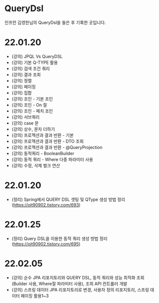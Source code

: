 # QueryDsl
인프런 김영한님의 QueryDsl을 들은 후 기록한 곳입니다. 

# 22.01.20
- (강의) JPQL Vs QueryDSL
- (강의) 기본 Q-TYPE 활용
- (강의) 검색 조건 쿼리
- (강의) 결과 조회
- (강의) 정렬
- (강의) 페이징
- (강의) 집합
- (강의) 조인 - 기본 조인
- (강의) 조인 - On 절
- (강의) 조인 - 페치 조인
- (강의) 서브쿼리
- (강의) case 문
- (강의) 상수, 문자 더하기
- (강의) 프로젝션과 결과 반환 - 기본
- (강의) 프로젝션과 결과 반환 - DTO 조회
- (강의) 프로젝션과 결과 반환 - @QueryProjection
- (강의) 동적쿼리 - BooleanBuilder
- (강의) 동적 쿼리 - Where 다중 파라미터 사용
- (강의) 수정, 삭제 벌크 연산 

# 22.01.20
- (정리) Spring에서 QUERY DSL 셋팅 및 QType 생성 방법 정리(https://ojt90902.tistory.com/693)


# 22.01.25
- (정리) Query DSL을 이용한 동적 쿼리 생성 방법 정리(https://ojt90902.tistory.com/695)


# 22.02.05
- (강의) 순수 JPA 리포지토리와 QUERY DSL, 동적 쿼리와 성능 최적화 조회(Builder 사용, Where절 파라미터 사용), 조희 API 컨트롤러 개발
- (강의) 스프링 데이터 JPA 리포지토리로 변경, 사용자 정의 리포지토리, 스프링 데이터 페이징 활용1~3
